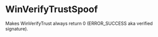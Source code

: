 # WinVerifyTrustSpoof
 Makes WinVerifyTrust always return 0 (ERROR_SUCCESS aka verified signature). 
